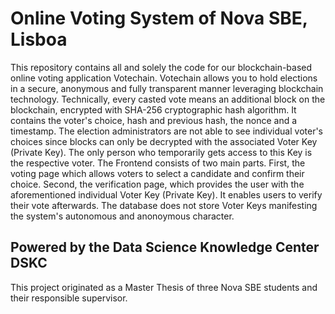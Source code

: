# Online Voting System of Nova SBE, Lisboa 
This repository contains all and solely the code for our blockchain-based online voting application Votechain.
Votechain allows you to hold elections in a secure, anonymous and fully transparent manner leveraging blockchain technology. 
Technically, every casted vote means an additional block on the blockchain, encrypted with SHA-256 cryptographic hash algorithm. It contains the voter's choice, hash and previous hash, the nonce and a timestamp. The election administrators are not able to see individual voter's choices since blocks can only be decrypted with the associated Voter Key (Private Key). The only person who temporarily gets access to this Key is the respective voter.
The Frontend consists of two main parts. First, the voting page which allows voters to select a candidate and confirm their choice. Second, the verification page, which provides the user with the aforementioned individual Voter Key (Private Key). It enables users to verify their vote afterwards. The database does not store Voter Keys manifesting the system's autonomous and anonoymous character.

## Powered by the Data Science Knowledge Center DSKC
This project originated as a Master Thesis of three Nova SBE students and their responsible supervisor.
